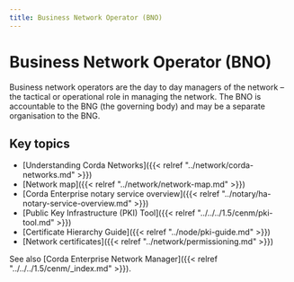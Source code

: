 ```yaml
---
title: Business Network Operator (BNO)
---
```

# Business Network Operator (BNO)

Business network operators are the day to day managers of the network – the tactical or operational role in managing the network. The BNO is accountable to the BNG (the governing body) and may be a separate organisation to the BNG. 

## Key topics

* [Understanding Corda Networks]({{< relref "../network/corda-networks.md" >}})
* [Network map]({{< relref "../network/network-map.md" >}})
* [Corda Enterprise notary service overview]({{< relref "../notary/ha-notary-service-overview.md" >}})
* [Public Key Infrastructure (PKI) Tool]({{< relref "../../../1.5/cenm/pki-tool.md" >}})
* [Certificate Hierarchy Guide]({{< relref "../node/pki-guide.md" >}})
* [Network certificates]({{< relref "../network/permissioning.md" >}})

See also [Corda Enterprise Network Manager]({{< relref "../../../1.5/cenm/_index.md" >}}).
